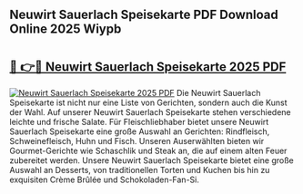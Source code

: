 ## Neuwirt Sauerlach Speisekarte PDF Download Online 2025 Wiypb

# <h2><a href="http://gc8806.nevu.top/?p=Neuwirt+Sauerlach+Speisekarte">🔗 👉🔴 Neuwirt Sauerlach Speisekarte 2025 PDF</a></h2>

[![Neuwirt Sauerlach Speisekarte 2025 PDF](https://i.imgur.com/dBaPXMq.png)](http://gc8806.nevu.top/?p=Neuwirt+Sauerlach+Speisekarte)
Die Neuwirt Sauerlach Speisekarte ist nicht nur eine Liste von Gerichten, sondern auch die Kunst der Wahl. Auf unserer Neuwirt Sauerlach Speisekarte stehen verschiedene leichte und frische Salate. Für Fleischliebhaber bietet unsere Neuwirt Sauerlach Speisekarte eine große Auswahl an Gerichten: Rindfleisch, Schweinefleisch, Huhn und Fisch. Unseren Auserwählten bieten wir Gourmet-Gerichte wie Schaschlik und Steak an, die auf einem alten Feuer zubereitet werden. Unsere Neuwirt Sauerlach Speisekarte bietet eine große Auswahl an Desserts, von traditionellen Torten und Kuchen bis hin zu exquisiten Crème Brûlée und Schokoladen-Fan-Si.
